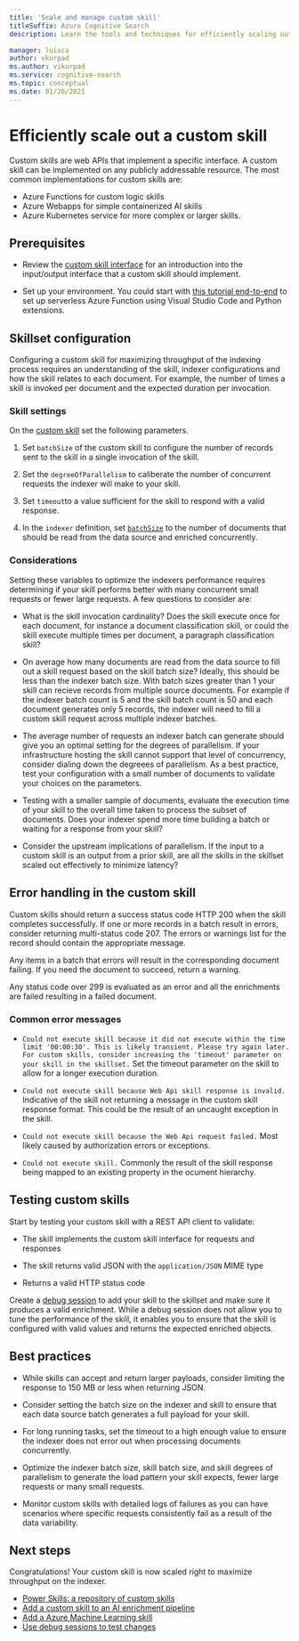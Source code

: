 ```yaml
---
title: 'Scale and manage custom skill'
titleSuffix: Azure Cognitive Search
description: Learn the tools and techniques for efficiently scaling out a custom skill for maximum throughput. Custom skills invoke custom AI models or logic that you can add to an AI-enriched indexing pipeline in Azure Cognitive Search.

manager: luisca
author: vkurpad
ms.author: vikurpad
ms.service: cognitive-search
ms.topic: conceptual
ms.date: 01/28/2021
---
```


# Efficiently scale out a custom skill

Custom skills are web APIs that implement a specific interface. A custom skill can be implemented on any publicly addressable resource. The most common implementations for custom skills are:
* Azure Functions for custom logic skills
* Azure Webapps for simple containerized AI skills
* Azure Kubernetes service for more complex or larger skills.

## Prerequisites

+ Review the [custom skill interface](cognitive-search-custom-skill-interface.md) for an introduction into the input/output interface that a custom skill should implement.

+ Set up your environment. You could start with [this tutorial end-to-end](/python/tutorial-vs-code-serverless-python-01) to set up serverless Azure Function using Visual Studio Code and Python extensions.

## Skillset configuration

Configuring a custom skill for maximizing throughput of the indexing process requires an understanding of the skill, indexer configurations and how the skill relates to each document. For example, the number of times a skill is invoked per document and the expected duration per invocation.

### Skill settings

On the [custom skill](cognitive-search-custom-skill-web-api.md) set the following parameters.

1. Set `batchSize` of the custom skill to configure the number of records sent to the skill in a single invocation of the skill.

2. Set the `degreeOfParallelism` to caliberate the number of concurrent requests the indexer will make to your skill.

3. Set `timeout`to a value sufficient for the skill to respond with a valid response.

4. In the `indexer` definition, set [`batchSize`](https://docs.microsoft.com/rest/api/searchservice/create-indexer#indexer-parameters) to the number of documents that should be read from the data source and enriched concurrently.

### Considerations

Setting these variables to optimize the indexers performance requires determining if your skill performs better with many concurrent small requests or fewer large requests. A few questions to consider are:

* What is the skill invocation cardinality? Does the skill execute once for each document, for instance a document classification skill, or could the skill execute multiple times per document, a paragraph classification skill?

* On average how many documents are read from the data source to fill out a skill request based on the skill batch size? Ideally, this should be less than the indexer batch size. With batch sizes greater than 1 your skill can recieve records from multiple source documents. For example if the indexer batch count is 5 and the skill batch count is 50 and each document generates only 5 records, the indexer will need to fill a custom skill request across multiple indexer batches.

* The average number of requests an indexer batch can generate should give you an optimal setting for the degrees of parallelism. If your infrastructure hosting the skill cannot support that level of concurrency, consider dialing down the degreees of parallelism. As a best practice, test your configuration with a small number of documents to validate your choices on the parameters.

* Testing with a smaller sample of documents, evaluate the execution time of your skill to the overall time taken to process the subset of documents. Does your indexer spend more time building a batch or waiting for a response from your skill? 

* Consider the upstream implications of parallelism. If the input to a custom skill is an output from a prior skill, are all the skills in the skillset scaled out effectively to minimize latency?

## Error handling in the custom skill

Custom skills should return a success status code HTTP 200 when the skill completes successfully. If one or more records in a batch result in errors, consider returning multi-status code 207. The errors or warnings list for the record should contain the appropriate message.

Any items in a batch that errors will result in the corresponding document failing. If you need the document to succeed, return a warning.

Any status code over 299 is evaluated as an error and all the enrichments are failed resulting in a failed document. 

### Common error messages

* `Could not execute skill because it did not execute within the time limit '00:00:30'. This is likely transient. Please try again later. For custom skills, consider increasing the 'timeout' parameter on your skill in the skillset.` Set the timeout parameter on the skill to allow for a longer execution duration.

* `Could not execute skill because Web Api skill response is invalid.` Indicative of the skill not returning a message in the custom skill response format. This could be the result of an uncaught exception in the skill.

* `Could not execute skill because the Web Api request failed.` Most likely caused by authorization errors or exceptions.

* `Could not execute skill.` Commonly the result of the skill response being mapped to an existing property in the ocument hierarchy.

## Testing custom skills

Start by testing your custom skill with a REST API client to validate:

* The skill implements the custom skill interface for requests and responses

* The skill returns valid JSON with the `application/JSON` MIME type

* Returns a valid HTTP status code

Create a [debug session](cognitive-search-debug-session) to add your skill to the skillset and make sure it produces a valid enrichment. While a debug session does not allow you to tune the performance of the skill, it enables you to ensure that the skill is configured with valid values and returns the expected enriched objects.

## Best practices

* While skills can accept and return larger payloads, consider limiting the response to 150 MB or less when returning JSON.

* Consider setting the batch size on the indexer and skill to ensure that each data source batch generates a full payload for your skill.

* For long running tasks, set the timeout to a high enough value to ensure the indexer does not error out when processing documents concurrently.

* Optimize the indexer batch size, skill batch size, and skill degrees of parallelism to generate the load pattern your skill expects, fewer large requests or many small requests.

* Monitor custom skills with detailed logs of failures as you can have scenarios where specific requests consistently fail as a result of the data variability.


## Next steps
Congratulations! Your custom skill is now scaled right to maximize throughput on the indexer. 

+ [Power Skills: a repository of custom skills](https://github.com/Azure-Samples/azure-search-power-skills)
+ [Add a custom skill to an AI enrichment pipeline](cognitive-search-custom-skill-interface.md)
+ [Add a Azure Machine Learning skill](https://docs.microsoft.com/azure/search/cognitive-search-aml-skill)
+ [Use debug sessions to test changes](https://docs.microsoft.com/azure/search/cognitive-search-debug-session)